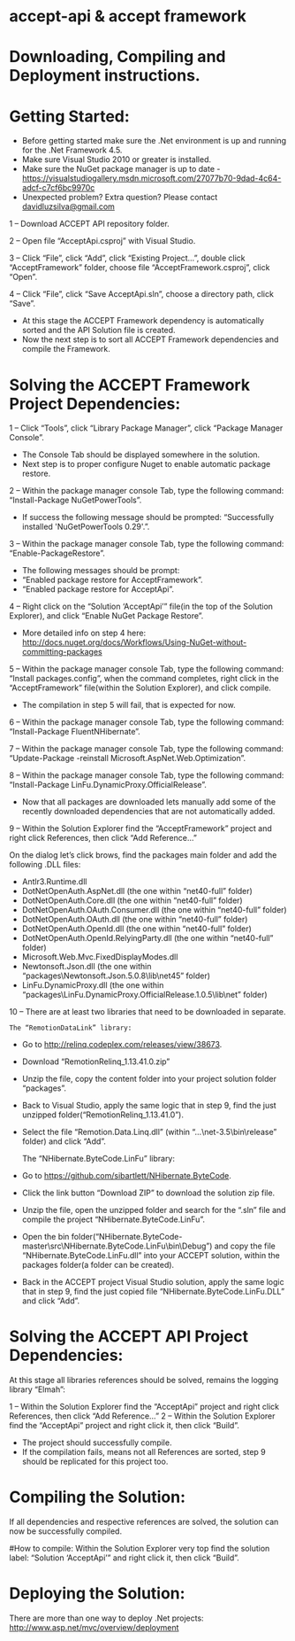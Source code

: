 accept-api & accept framework
=============================

#	Downloading, Compiling and Deployment instructions. 


Getting Started:
================

-	Before getting started make sure the .Net environment is up and running for the .Net Framework 4.5.
-	Make sure Visual Studio 2010 or greater is installed.
-	Make sure the NuGet package manager is up to date - https://visualstudiogallery.msdn.microsoft.com/27077b70-9dad-4c64-adcf-c7cf6bc9970c
-	Unexpected problem? Extra question? Please contact davidluzsilva@gmail.com
 
1 – Download ACCEPT API repository folder.

2 – Open file “AcceptApi.csproj” with Visual Studio.

3 – Click “File”, click “Add”, click “Existing Project…”, double click “AcceptFramework” folder, choose file “AcceptFramework.csproj”, click “Open”.

4 – Click “File”, click “Save AcceptApi.sln”, choose a directory path, click “Save”.

-	At this stage the ACCEPT Framework dependency is automatically sorted and the API Solution file is created.
-	Now the next step is to sort all ACCEPT Framework dependencies and compile the Framework.

Solving the ACCEPT Framework Project Dependencies:
==================================================

1 – Click “Tools”, click “Library Package Manager”, click “Package Manager Console”.

-	The Console Tab should be displayed somewhere in the solution.
-	Next step is to proper configure Nuget to enable automatic package restore. 

2 – Within the package manager console Tab, type the following command: “Install-Package NuGetPowerTools”.

-	If success the following message should be prompted: “Successfully installed 'NuGetPowerTools 0.29'.”.

3 – Within the package manager console Tab, type the following command: “Enable-PackageRestore”.

-	The following messages should be prompt:
-	“Enabled package restore for AcceptFramework”.
-	“Enabled package restore for AcceptApi”.

4 – Right click  on the “Solution ‘AcceptApi’” file(in the top of the Solution Explorer), and click “Enable NuGet Package Restore”.

-	More detailed info on step 4 here: http://docs.nuget.org/docs/Workflows/Using-NuGet-without-committing-packages

5 – Within the package manager console Tab, type the following command: “Install packages.config”, when the command completes, right click in the “AcceptFramework” file(within the Solution Explorer), and click compile.

-	The compilation in step 5 will fail, that is expected for now.

6 – Within the package manager console Tab, type the following command: “Install-Package FluentNHibernate”.

7 – Within the package manager console Tab, type the following command: “Update-Package -reinstall Microsoft.AspNet.Web.Optimization”.

8 – Within the package manager console Tab, type the following command: “Install-Package LinFu.DynamicProxy.OfficialRelease”.

-	Now that all packages are downloaded lets manually add some of the recently downloaded dependencies that are not automatically added.

9 – Within the Solution Explorer find the “AcceptFramework” project and right click References, then click “Add Reference…”

On the dialog let’s click brows, find the packages main folder and add the following .DLL files:

-	Antlr3.Runtime.dll
-	DotNetOpenAuth.AspNet.dll (the one within “net40-full” folder)
-	DotNetOpenAuth.Core.dll (the one within “net40-full” folder)
-	DotNetOpenAuth.OAuth.Consumer.dll (the one within “net40-full” folder)
-	DotNetOpenAuth.OAuth.dll (the one within “net40-full” folder)
-	DotNetOpenAuth.OpenId.dll (the one within “net40-full” folder)
-	DotNetOpenAuth.OpenId.RelyingParty.dll (the one within “net40-full” folder)
-	Microsoft.Web.Mvc.FixedDisplayModes.dll
-	Newtonsoft.Json.dll (the one within  “packages\Newtonsoft.Json.5.0.8\lib\net45” folder)
-	LinFu.DynamicProxy.dll (the one within “packages\LinFu.DynamicProxy.OfficialRelease.1.0.5\lib\net” folder)

10 – There are at least two libraries that need to be downloaded in separate.

	The “RemotionDataLink” library:


-	Go to http://relinq.codeplex.com/releases/view/38673.
-	Download “RemotionRelinq_1.13.41.0.zip”
-	Unzip the file, copy the content folder into your project solution folder “packages”.
-	Back to Visual Studio, apply the same logic that in step 9, find the just unzipped folder(“RemotionRelinq_1.13.41.0”).
-	Select the file “Remotion.Data.Linq.dll” (within  “…\net-3.5\bin\release” folder) and click “Add”.

	The “NHibernate.ByteCode.LinFu” library:
	

-	Go to https://github.com/sibartlett/NHibernate.ByteCode.
-	Click the link button “Download ZIP” to download the solution zip file.
-	Unzip the file, open the unzipped folder and search for the “.sln” file  and compile the project “NHibernate.ByteCode.LinFu”.
-	Open the bin folder(“NHibernate.ByteCode-master\src\NHibernate.ByteCode.LinFu\bin\Debug”) and copy the file “NHibernate.ByteCode.LinFu.dll” into your ACCEPT solution, within the packages folder(a folder can be created).
-	Back in the ACCEPT project Visual Studio solution, apply the same logic that in step 9, find the just copied file “NHibernate.ByteCode.LinFu.DLL” and click “Add”.


Solving the ACCEPT API Project Dependencies:
============================================

At this stage all libraries references should be solved, remains the logging library “Elmah”:

1 – Within the Solution Explorer find the “AcceptApi” project and right click References, then click “Add Reference…”
2 – Within the Solution Explorer find the “AcceptApi” project and right click it, then click “Build”. 

-	The project should successfully compile. 
-	If the compilation fails, means not all References are sorted, step 9 should be replicated for this project too.

Compiling the Solution:
=======================

If all dependencies and respective references are solved, the solution can now be successfully compiled.

#How to compile:
Within the Solution Explorer very top find the solution label: “Solution ‘AcceptApi’” and right click it, then click “Build”.

Deploying the Solution:
=======================

There are more than one way to deploy .Net projects: http://www.asp.net/mvc/overview/deployment
